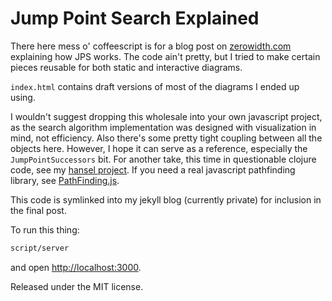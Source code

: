 # Jump Point Search Explained

There here mess o' coffeescript is for a blog post on
[zerowidth.com](http://zerowidth.com) explaining how JPS works. The
code ain't pretty, but I tried to make certain pieces reusable for both static
and interactive diagrams.

`index.html` contains draft versions of most of the diagrams I ended up using.

I wouldn't suggest dropping this wholesale into your own javascript project, as
the search algorithm implementation was designed with visualization in mind, not
efficiency. Also there's some pretty tight coupling between all the objects
here. However, I hope it can serve as a reference, especially the
`JumpPointSuccessors` bit. For another take, this time in questionable clojure
code, see my [hansel project](https://github.com/zerowidth/hansel). If you need
a real javascript pathfinding library, see
[PathFinding.js](https://github.com/qiao/PathFinding.js).

This code is symlinked into my jekyll blog (currently private) for inclusion in
the final post.

To run this thing:

```sh
script/server
```

and open [http://localhost:3000](http://localhost:3000).

Released under the MIT license.

